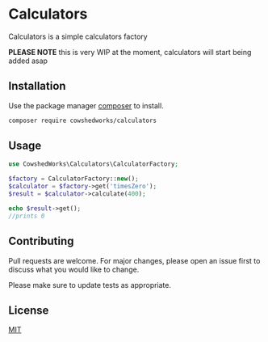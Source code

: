 # Calculators

Calculators is a simple calculators factory

**PLEASE NOTE** this is very WIP at the moment, calculators will start being added asap

## Installation

Use the package manager [composer](https://getcomposer.org/) to install.

```bash
composer require cowshedworks/calculators
```

## Usage

```php
use CowshedWorks\Calculators\CalculatorFactory;

$factory = CalculatorFactory::new();
$calculator = $factory->get('timesZero');
$result = $calculator->calculate(400);

echo $result->get();
//prints 0
```

## Contributing
Pull requests are welcome. For major changes, please open an issue first to discuss what you would like to change.

Please make sure to update tests as appropriate.

## License
[MIT](LICENCE.md)
